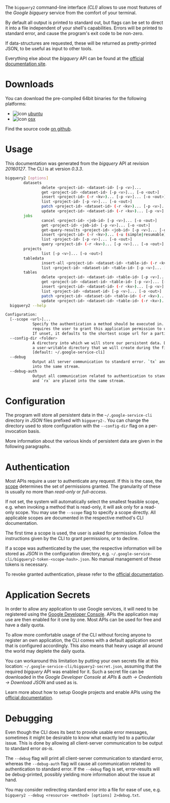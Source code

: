 <!---
DO NOT EDIT !
This file was generated automatically from 'src/mako/cli/README.md.mako'
DO NOT EDIT !
-->
The `bigquery2` command-line interface *(CLI)* allows to use most features of the *Google bigquery* service from the comfort of your terminal.

By default all output is printed to standard out, but flags can be set to direct it into a file independent of your shell's
capabilities. Errors will be printed to standard error, and cause the program's exit code to be non-zero.

If data-structures are requested, these will be returned as pretty-printed JSON, to be useful as input to other tools.

Everything else about the *bigquery* API can be found at the
[official documentation site](https://cloud.google.com/bigquery/).

# Downloads

You can download the pre-compiled 64bit binaries for the following platforms:

* ![icon](http://megaicons.net/static/img/icons_sizes/6/140/16/ubuntu-icon.png) [ubuntu](http://dl.byronimo.de/google.rs/cli/0.3.3/ubuntu/bigquery2.tar.gz)
* ![icon](http://hydra-media.cursecdn.com/wow.gamepedia.com/a/a2/Apple-icon-16x16.png?version=25ddd67ac3dd3b634478e3978b76cb74) [osx](http://dl.byronimo.de/google.rs/cli/0.3.3/osx/bigquery2.tar.gz)

Find the source code [on github](https://github.com/Byron/google-apis-rs/tree/master/gen/bigquery2-cli).

# Usage

This documentation was generated from the *bigquery* API at revision *20160127*. The CLI is at version *0.3.3*.

```bash
bigquery2 [options]
        datasets
                delete <project-id> <dataset-id> [-p <v>]...
                get <project-id> <dataset-id> [-p <v>]... [-o <out>]
                insert <project-id> (-r <kv>)... [-p <v>]... [-o <out>]
                list <project-id> [-p <v>]... [-o <out>]
                patch <project-id> <dataset-id> (-r <kv>)... [-p <v>]... [-o <out>]
                update <project-id> <dataset-id> (-r <kv>)... [-p <v>]... [-o <out>]
        jobs
                cancel <project-id> <job-id> [-p <v>]... [-o <out>]
                get <project-id> <job-id> [-p <v>]... [-o <out>]
                get-query-results <project-id> <job-id> [-p <v>]... [-o <out>]
                insert <project-id> (-r <kv>)... (-u (simple|resumable) -f <file> [-m <mime>]) [-p <v>]... [-o <out>]
                list <project-id> [-p <v>]... [-o <out>]
                query <project-id> (-r <kv>)... [-p <v>]... [-o <out>]
        projects
                list [-p <v>]... [-o <out>]
        tabledata
                insert-all <project-id> <dataset-id> <table-id> (-r <kv>)... [-p <v>]... [-o <out>]
                list <project-id> <dataset-id> <table-id> [-p <v>]... [-o <out>]
        tables
                delete <project-id> <dataset-id> <table-id> [-p <v>]...
                get <project-id> <dataset-id> <table-id> [-p <v>]... [-o <out>]
                insert <project-id> <dataset-id> (-r <kv>)... [-p <v>]... [-o <out>]
                list <project-id> <dataset-id> [-p <v>]... [-o <out>]
                patch <project-id> <dataset-id> <table-id> (-r <kv>)... [-p <v>]... [-o <out>]
                update <project-id> <dataset-id> <table-id> (-r <kv>)... [-p <v>]... [-o <out>]
  bigquery2 --help

Configuration:
  [--scope <url>]...
            Specify the authentication a method should be executed in. Each scope
            requires the user to grant this application permission to use it.
            If unset, it defaults to the shortest scope url for a particular method.
  --config-dir <folder>
            A directory into which we will store our persistent data. Defaults to
            a user-writable directory that we will create during the first invocation.
            [default: ~/.google-service-cli]
  --debug
            Output all server communication to standard error. `tx` and `rx` are placed
            into the same stream.
  --debug-auth
            Output all communication related to authentication to standard error. `tx`
            and `rx` are placed into the same stream.

```

# Configuration

The program will store all persistent data in the `~/.google-service-cli` directory in *JSON* files prefixed with `bigquery2-`.  You can change the directory used to store configuration with the `--config-dir` flag on a per-invocation basis.

More information about the various kinds of persistent data are given in the following paragraphs.

# Authentication

Most APIs require a user to authenticate any request. If this is the case, the [scope][scopes] determines the 
set of permissions granted. The granularity of these is usually no more than *read-only* or *full-access*.

If not set, the system will automatically select the smallest feasible scope, e.g. when invoking a
method that is read-only, it will ask only for a read-only scope. 
You may use the `--scope` flag to specify a scope directly. 
All applicable scopes are documented in the respective method's CLI documentation.

The first time a scope is used, the user is asked for permission. Follow the instructions given 
by the CLI to grant permissions, or to decline.

If a scope was authenticated by the user, the respective information will be stored as *JSON* in the configuration
directory, e.g. `~/.google-service-cli/bigquery2-token-<scope-hash>.json`. No manual management of these tokens
is necessary.

To revoke granted authentication, please refer to the [official documentation][revoke-access].

# Application Secrets

In order to allow any application to use Google services, it will need to be registered using the 
[Google Developer Console][google-dev-console]. APIs the application may use are then enabled for it
one by one. Most APIs can be used for free and have a daily quota.

To allow more comfortable usage of the CLI without forcing anyone to register an own application, the CLI
comes with a default application secret that is configured accordingly. This also means that heavy usage
all around the world may deplete the daily quota.

You can workaround this limitation by putting your own secrets file at this location: 
`~/.google-service-cli/bigquery2-secret.json`, assuming that the required *bigquery* API 
was enabled for it. Such a secret file can be downloaded in the *Google Developer Console* at 
*APIs & auth -> Credentials -> Download JSON* and used as is.

Learn more about how to setup Google projects and enable APIs using the [official documentation][google-project-new].


# Debugging

Even though the CLI does its best to provide usable error messages, sometimes it might be desirable to know
what exactly led to a particular issue. This is done by allowing all client-server communication to be 
output to standard error *as-is*.

The `--debug` flag will print all client-server communication to standard error, whereas the `--debug-auth` flag
will cause all communication related to authentication to standard error.
If the `--debug` flag is set, error-results will be debug-printed, possibly yielding more information about the 
issue at hand.

You may consider redirecting standard error into a file for ease of use, e.g. `bigquery2 --debug <resource> <method> [options] 2>debug.txt`.


[scopes]: https://developers.google.com/+/api/oauth#scopes
[revoke-access]: http://webapps.stackexchange.com/a/30849
[google-dev-console]: https://console.developers.google.com/
[google-project-new]: https://developers.google.com/console/help/new/